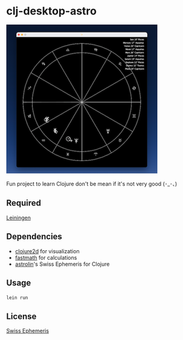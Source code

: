 # clj-desktop-astro

<img src='resources/screenshot.png' />

Fun project to learn Clojure don't be mean if it's not very good (･_･、)

## Required

[Leiningen](https://leiningen.org/)

## Dependencies

* [clojure2d](https://github.com/Clojure2D/clojure2d) for visualization
* [fastmath](https://github.com/generateme/fastmath) for calculations
* [astrolin](https://github.com/astrolin/ephemeris)'s Swiss Ephemeris for Clojure

## Usage

`lein run`

## License

[Swiss Ephemeris](https://www.astro.com/swisseph/)
